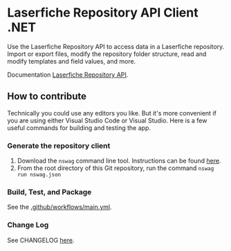 # Laserfiche Repository API Client .NET

Use the Laserfiche Repository API to access data in a Laserfiche repository. Import or export files, modify the repository folder structure, read and modify templates and field values, and more.

Documentation [Laserfiche Repository API](https://developer.laserfiche.com/libraries.html).

## How to contribute

Technically you could use any editors you like. But it's more convenient if you are using either Visual Studio Code or Visual Studio. Here is a few useful commands for building and testing the app.

### Generate the repository client

1. Download the `nswag` command line tool. Instructions can be found [here](https://github.com/RicoSuter/NSwag/wiki/CommandLine).
2. From the root directory of this Git repository, run the command `nswag run nswag.json`

### Build, Test, and Package

See the [.github/workflows/main.yml](https://github.com/Laserfiche/lf-repository-api-client-dotnet/blob/HEAD/.github/workflows/main.yml).

### Change Log

See CHANGELOG [here](https://github.com/Laserfiche/lf-repository-api-client-dotnet/blob/HEAD/CHANGELOG.md).